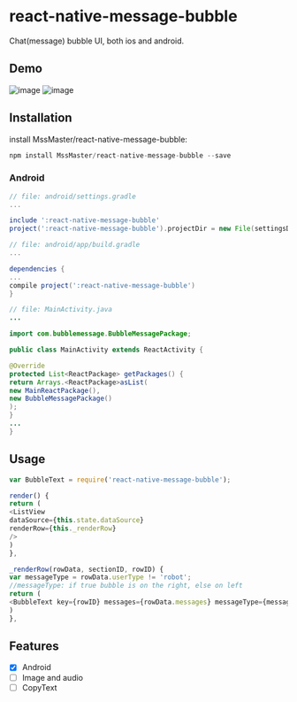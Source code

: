 # react-native-message-bubble
Chat(message) bubble UI, both ios and android.

## Demo
![image](https://github.com/pop-xiaodong/react-native-message-bubble/blob/master/example/example_ios.png)
![image](https://github.com/pop-xiaodong/react-native-message-bubble/blob/master/example/example_android.jpeg)

## Installation
install MssMaster/react-native-message-bubble:

```javascript
npm install MssMaster/react-native-message-bubble --save
```

### Android
```gradle
// file: android/settings.gradle
...

include ':react-native-message-bubble'
project(':react-native-message-bubble').projectDir = new File(settingsDir, '../node_modules/react-native-message-bubble/android')
```
```gradle
// file: android/app/build.gradle
...

dependencies {
...
compile project(':react-native-message-bubble')
}
```

```java
// file: MainActivity.java
...

import com.bubblemessage.BubbleMessagePackage;

public class MainActivity extends ReactActivity {

@Override
protected List<ReactPackage> getPackages() {
return Arrays.<ReactPackage>asList(
new MainReactPackage(),
new BubbleMessagePackage()
);
}
...
}

```

## Usage

```js
var BubbleText = require('react-native-message-bubble');

render() {
return (
<ListView
dataSource={this.state.dataSource}
renderRow={this._renderRow}
/>
)
},

_renderRow(rowData, sectionID, rowID) {
var messageType = rowData.userType != 'robot';
//messageType: if true bubble is on the right, else on left
return (
<BubbleText key={rowID} messages={rowData.messages} messageType={messageType}/>
)
},
```

## Features
- [x] Android
- [ ] Image and audio
- [ ] CopyText
